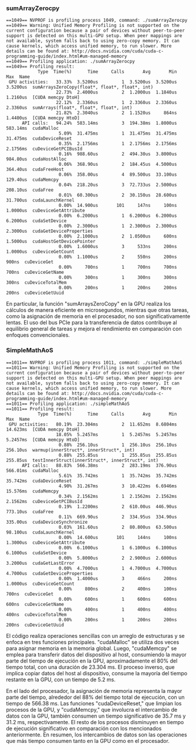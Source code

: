 ### sumArrayZerocpy
~~~
==1049== NVPROF is profiling process 1049, command: ./sumArrayZerocpy
==1049== Warning: Unified Memory Profiling is not supported on the current configuration because a pair of devices without peer-to-peer support is detected on this multi-GPU setup. When peer mappings are not available, system falls back to using zero-copy memory. It can cause kernels, which access unified memory, to run slower. More details can be found at: http://docs.nvidia.com/cuda/cuda-c-programming-guide/index.html#um-managed-memory
==1049== Profiling application: ./sumArrayZerocpy
==1049== Profiling result:
            Type  Time(%)      Time     Calls       Avg       Min       Max  Name
 GPU activities:   33.33%  3.5200us         1  3.5200us  3.5200us  3.5200us  sumArraysZeroCopy(float*, float*, float*, int)
                   22.73%  2.4000us         2  1.2000us  1.1840us  1.2160us  [CUDA memcpy DtoH]
                   22.12%  2.3360us         1  2.3360us  2.3360us  2.3360us  sumArrays(float*, float*, float*, int)
                   21.82%  2.3040us         2  1.1520us     864ns  1.4400us  [CUDA memcpy HtoD]
      API calls:   94.24%  583.14ms         3  194.38ms  1.8000us  583.14ms  cudaMalloc
                    5.09%  31.475ms         1  31.475ms  31.475ms  31.475ms  cudaDeviceReset
                    0.35%  2.1756ms         1  2.1756ms  2.1756ms  2.1756ms  cuDeviceGetPCIBusId
                    0.16%  988.60us         2  494.30us  3.8000us  984.80us  cudaHostAlloc
                    0.06%  368.90us         2  184.45us  4.5000us  364.40us  cudaFreeHost
                    0.06%  358.00us         4  89.500us  33.100us  129.40us  cudaMemcpy
                    0.04%  218.20us         3  72.733us  2.5000us  208.10us  cudaFree
                    0.01%  60.300us         2  30.150us  28.600us  31.700us  cudaLaunchKernel
                    0.00%  14.900us       101     147ns     100ns  1.0000us  cuDeviceGetAttribute
                    0.00%  6.2000us         1  6.2000us  6.2000us  6.2000us  cudaSetDevice
                    0.00%  2.3000us         1  2.3000us  2.3000us  2.3000us  cudaGetDeviceProperties
                    0.00%  2.1000us         2  1.0500us     600ns  1.5000us  cudaHostGetDevicePointer
                    0.00%  1.6000us         3     533ns     200ns  1.0000us  cuDeviceGetCount
                    0.00%  1.1000us         2     550ns     200ns     900ns  cuDeviceGet
                    0.00%     700ns         1     700ns     700ns     700ns  cuDeviceGetName
                    0.00%     300ns         1     300ns     300ns     300ns  cuDeviceTotalMem
                    0.00%     200ns         1     200ns     200ns     200ns  cuDeviceGetUuid
~~~


En particular, la función "sumArraysZeroCopy" en la GPU realiza los cálculos de manera eficiente en microsegundos, mientras que otras tareas, como la asignación de memoria en el procesador, no son significativamente lentas. El uso del bus PCIe para la transferencia de datos contribuye al equilibrio general de tareas y mejora el rendimiento en comparación con enfoques convencionales.


### SimpleMathAoS 
~~~
==1011== NVPROF is profiling process 1011, command: ./simpleMathAoS
==1011== Warning: Unified Memory Profiling is not supported on the current configuration because a pair of devices without peer-to-peer support is detected on this multi-GPU setup. When peer mappings are not available, system falls back to using zero-copy memory. It can cause kernels, which access unified memory, to run slower. More details can be found at: http://docs.nvidia.com/cuda/cuda-c-programming-guide/index.html#um-managed-memory
==1011== Profiling application: ./simpleMathAoS
==1011== Profiling result:
            Type  Time(%)      Time     Calls       Avg       Min       Max  Name
 GPU activities:   80.19%  23.304ms         2  11.652ms  8.6804ms  14.623ms  [CUDA memcpy DtoH]
                   18.05%  5.2457ms         1  5.2457ms  5.2457ms  5.2457ms  [CUDA memcpy HtoD]
                    0.88%  256.10us         1  256.10us  256.10us  256.10us  warmup(innerStruct*, innerStruct*, int)
                    0.88%  255.85us         1  255.85us  255.85us  255.85us  testInnerStruct(innerStruct*, innerStruct*, int)
      API calls:   88.83%  566.38ms         2  283.19ms  376.90us  566.01ms  cudaMalloc
                    5.61%  35.742ms         1  35.742ms  35.742ms  35.742ms  cudaDeviceReset
                    4.90%  31.267ms         3  10.422ms  6.6946ms  15.576ms  cudaMemcpy
                    0.34%  2.1562ms         1  2.1562ms  2.1562ms  2.1562ms  cuDeviceGetPCIBusId
                    0.19%  1.2200ms         2  610.00us  446.90us  773.10us  cudaFree
                    0.11%  669.90us         2  334.95us  334.90us  335.00us  cudaDeviceSynchronize
                    0.03%  161.60us         2  80.800us  63.500us  98.100us  cudaLaunchKernel
                    0.00%  14.600us       101     144ns     100ns  1.3000us  cuDeviceGetAttribute
                    0.00%  6.1000us         1  6.1000us  6.1000us  6.1000us  cudaSetDevice
                    0.00%  5.8000us         2  2.9000us  2.6000us  3.2000us  cudaGetLastError
                    0.00%  4.7000us         1  4.7000us  4.7000us  4.7000us  cudaGetDeviceProperties
                    0.00%  1.4000us         3     466ns     200ns  1.0000us  cuDeviceGetCount
                    0.00%     800ns         2     400ns     100ns     700ns  cuDeviceGet
                    0.00%     600ns         1     600ns     600ns     600ns  cuDeviceGetName
                    0.00%     400ns         1     400ns     400ns     400ns  cuDeviceTotalMem
                    0.00%     200ns         1     200ns     200ns     200ns  cuDeviceGetUuid
~~~


El código realiza operaciones sencillas con un arreglo de estructuras y se enfoca en tres funciones principales. "cudaMalloc" se utiliza dos veces para asignar memoria en la memoria global. Luego, "cudaMemcpy" se emplea para transferir datos del dispositivo al host, consumiendo la mayor parte del tiempo de ejecución en la GPU, aproximadamente el 80% del tiempo total, con una duración de 23.304 ms. El proceso inverso, que implica copiar datos del host al dispositivo, consume la mayoría del tiempo restante en la GPU, con un tiempo de 5.2 ms.

En el lado del procesador, la asignación de memoria representa la mayor parte del tiempo, alrededor del 88% del tiempo total de ejecución, con un tiempo de 566.38 ms. Las funciones "cudaDeviceReset," que limpian los procesos de la GPU, y "cudaMemcpy," que involucra el intercambio de datos con la GPU, también consumen un tiempo significativo de 35.7 ms y 31.2 ms, respectivamente. El resto de los procesos disminuyen en tiempo de ejecución significativo en comparación con los mencionados anteriormente. En resumen, los intercambios de datos son las operaciones que más tiempo consumen tanto en la GPU como en el procesador.
